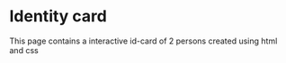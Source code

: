 # Identity card
 This page contains a interactive id-card of 2 persons created using html and css
 
